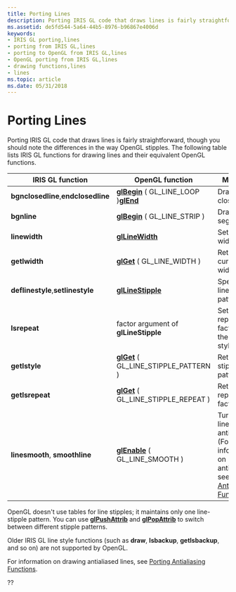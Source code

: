 ```yaml
---
title: Porting Lines
description: Porting IRIS GL code that draws lines is fairly straightforward, though you should note the differences in the way OpenGL stipples. The following table lists IRIS GL functions for drawing lines and their equivalent OpenGL functions.
ms.assetid: de5fd544-5a64-44b5-8976-b96867e4006d
keywords:
- IRIS GL porting,lines
- porting from IRIS GL,lines
- porting to OpenGL from IRIS GL,lines
- OpenGL porting from IRIS GL,lines
- drawing functions,lines
- lines
ms.topic: article
ms.date: 05/31/2018
---
```


# Porting Lines

Porting IRIS GL code that draws lines is fairly straightforward, though you should note the differences in the way OpenGL stipples. The following table lists IRIS GL functions for drawing lines and their equivalent OpenGL functions.



| IRIS GL function                               | OpenGL function                                                                                         | Meaning                                                                                                                                      |
|------------------------------------------------|---------------------------------------------------------------------------------------------------------|----------------------------------------------------------------------------------------------------------------------------------------------|
| **bgnclosedline**,**endclosedline**<br/> | [**glBegin**](glbegin.md) ( GL\_LINE\_LOOP )[**glEnd**](glend.md)<br/>                          | Draws a closed line.                                                                                                                         |
| **bgnline**                                    | [**glBegin**](glbegin.md) ( GL\_LINE\_STRIP )                                                          | Draws line segments.                                                                                                                         |
| **linewidth**                                  | [**glLineWidth**](gllinewidth.md)                                                                      | Sets line width.                                                                                                                             |
| **getlwidth**                                  | [**glGet**](glgetbooleanv--glgetdoublev--glgetfloatv--glgetintegerv.md) ( GL\_LINE\_WIDTH )            | Returns current line width.                                                                                                                  |
| **deflinestyle**,**setlinestyle**<br/>   | [**glLineStipple**](gllinestipple.md)                                                                  | Specifies a line stipple pattern.                                                                                                            |
| **lsrepeat**                                   | factor argument of **glLineStipple**                                                                    | Sets a repeat factor for the line style.                                                                                                     |
| **getlstyle**                                  | [**glGet**](glgetbooleanv--glgetdoublev--glgetfloatv--glgetintegerv.md) ( GL\_LINE\_STIPPLE\_PATTERN ) | Returns line stipple pattern.                                                                                                                |
| **getlsrepeat**                                | [**glGet**](glgetbooleanv--glgetdoublev--glgetfloatv--glgetintegerv.md) ( GL\_LINE\_STIPPLE\_REPEAT )  | Returns repeat factor.                                                                                                                       |
| **linesmooth**, **smoothline**                 | [**glEnable**](glenable.md) ( GL\_LINE\_SMOOTH )                                                       | Turns on line antialiasing (For more information on antialiasing, see [Porting Antialiasing Functions](porting-antialiasing-functions.md).) |



 

OpenGL doesn't use tables for line stipples; it maintains only one line-stipple pattern. You can use [**glPushAttrib**](glpushattrib.md) and [**glPopAttrib**](glpopattrib.md) to switch between different stipple patterns.

Older IRIS GL line style functions (such as **draw**, **lsbackup**, **getlsbackup**, and so on) are not supported by OpenGL.

For information on drawing antialiased lines, see [Porting Antialiasing Functions](porting-antialiasing-functions.md).

??

 

 





